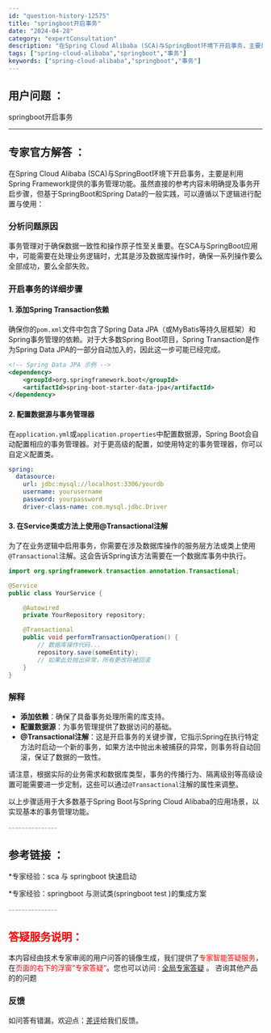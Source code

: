```yaml
---
id: "question-history-12575"
title: "springboot开启事务"
date: "2024-04-28"
category: "expertConsultation"
description: "在Spring Cloud Alibaba (SCA)与SpringBoot环境下开启事务，主要是利用Spring Framework提供的事务管理功能。虽然直接的参考内容未明确提及事务开启步骤，但基于SpringBoot和Spring Data的一般实践，可以遵循以下逻辑进行配置与使用：### 分"
tags: ["spring-cloud-alibaba","springboot","事务"]
keywords: ["spring-cloud-alibaba","springboot","事务"]
---
```


## 用户问题 ： 
 springboot开启事务  

---------------
## 专家官方解答 ：

在Spring Cloud Alibaba (SCA)与SpringBoot环境下开启事务，主要是利用Spring Framework提供的事务管理功能。虽然直接的参考内容未明确提及事务开启步骤，但基于SpringBoot和Spring Data的一般实践，可以遵循以下逻辑进行配置与使用：

### 分析问题原因

事务管理对于确保数据一致性和操作原子性至关重要。在SCA与SpringBoot应用中，可能需要在处理业务逻辑时，尤其是涉及数据库操作时，确保一系列操作要么全部成功，要么全部失败。

### 开启事务的详细步骤

#### 1. 添加Spring Transaction依赖
确保你的`pom.xml`文件中包含了Spring Data JPA（或MyBatis等持久层框架）和Spring事务管理的依赖。对于大多数Spring Boot项目，Spring Transaction是作为Spring Data JPA的一部分自动加入的，因此这一步可能已经完成。

```xml
<!-- Spring Data JPA 示例 -->
<dependency>
    <groupId>org.springframework.boot</groupId>
    <artifactId>spring-boot-starter-data-jpa</artifactId>
</dependency>
```

#### 2. 配置数据源与事务管理器
在`application.yml`或`application.properties`中配置数据源，Spring Boot会自动配置相应的事务管理器。对于更高级的配置，如使用特定的事务管理器，你可以自定义配置类。

```yaml
spring:
  datasource:
    url: jdbc:mysql://localhost:3306/yourdb
    username: yourusername
    password: yourpassword
    driver-class-name: com.mysql.jdbc.Driver
```

#### 3. 在Service类或方法上使用@Transactional注解
为了在业务逻辑中启用事务，你需要在涉及数据库操作的服务层方法或类上使用`@Transactional`注解。这会告诉Spring该方法需要在一个数据库事务中执行。

```java
import org.springframework.transaction.annotation.Transactional;

@Service
public class YourService {

    @Autowired
    private YourRepository repository;

    @Transactional
    public void performTransactionOperation() {
        // 数据库操作代码...
        repository.save(someEntity);
        // 如果此处抛出异常，所有更改将被回滚
    }
}
```

### 解释

- **添加依赖**：确保了具备事务处理所需的库支持。
- **配置数据源**：为事务管理提供了数据访问的基础。
- **@Transactional注解**：这是开启事务的关键步骤，它指示Spring在执行特定方法时启动一个新的事务，如果方法中抛出未被捕获的异常，则事务将自动回滚，保证了数据的一致性。

请注意，根据实际的业务需求和数据库类型，事务的传播行为、隔离级别等高级设置可能需要进一步定制，这些可以通过`@Transactional`注解的属性来调整。

以上步骤适用于大多数基于Spring Boot与Spring Cloud Alibaba的应用场景，以实现基本的事务管理功能。


<font color="#949494">---------------</font> 


## 参考链接 ：

*专家经验：sca 与 springboot 快速启动 
 
 *专家经验：springboot 与测试类(springboot test )的集成方案 


 <font color="#949494">---------------</font> 
 


## <font color="#FF0000">答疑服务说明：</font> 

本内容经由技术专家审阅的用户问答的镜像生成，我们提供了<font color="#FF0000">专家智能答疑服务</font>，在<font color="#FF0000">页面的右下的浮窗”专家答疑“</font>。您也可以访问 : [全局专家答疑](https://answer.opensource.alibaba.com/docs/intro) 。 咨询其他产品的的问题

### 反馈
如问答有错漏，欢迎点：[差评](https://ai.nacos.io/user/feedbackByEnhancerGradePOJOID?enhancerGradePOJOId=12668)给我们反馈。
